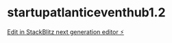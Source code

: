 # startupatlanticeventhub1.2

[Edit in StackBlitz next generation editor ⚡️](https://stackblitz.com/~/github.com/MattVOLTA/startupatlanticeventhub1.2)